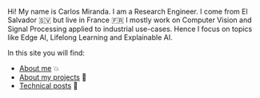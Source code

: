 Hi! My name is Carlos Miranda. I am a Research Engineer.
I come from El Salvador :el_salvador: but live in France :fr:
I mostly work on Computer Vision and Signal Processing applied to industrial use-cases. Hence I focus on topics like Edge AI, Lifelong Learning and Explainable AI.

In this site you will find:
- [About me](https://carmiranda.github.io/me.html) :boom:
- [About my projects](https://carmiranda.github.io/work.html) :book:
- [Technical posts](https://carmiranda.github.io/blog.html) :thought_balloon:

